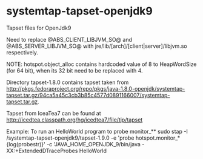 # systemtap-tapset-openjdk9

Tapset files for OpenJdk9

Need to replace @ABS_CLIENT_LIBJVM_SO@ and @ABS_SERVER_LIBJVM_SO@ with jre/lib/[arch]/[client|server]/libjvm.so respectively.

NOTE: hotspot.object_alloc contains hardcoded value of 8 to HeapWordSize (for 64 bit), when its 32 bit need to be replaced with 4.

Directory tapset-1.8.0 contains tapset taken from http://pkgs.fedoraproject.org/repo/pkgs/java-1.8.0-openjdk/systemtap-tapset.tar.gz/94ca5a45c3cb3b85c4577d0891166007/systemtap-tapset.tar.gz.

Tapset from IceaTea7 can be found at http://icedtea.classpath.org/hg/icedtea7/file/tip/tapset

Example: To run an HelloWorld program to probe monitor_** 
sudo stap -I <PATH>/systemtap-tapset-openjdk9/tapset-1.9.0 -e 'probe hotspot.monitor_* {log(probestr)}' -c 'JAVA_HOME_OPENJDK_9/bin/java -XX:+ExtendedDTraceProbes HelloWorld
